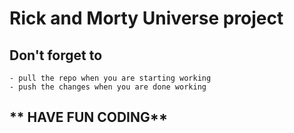 # Rick and Morty Universe project

## Don't forget to
    - pull the repo when you are starting working
    - push the changes when you are done working


## ** HAVE FUN CODING**
